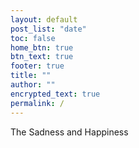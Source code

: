 ```yaml
---
layout: default
post_list: "date"
toc: false
home_btn: true
btn_text: true
footer: true
title: ""
author: ""
encrypted_text: true
permalink: /
---
```


<p class="encrypted" id="hPsgc3AThgtUfaaey2w2dw5LW1kL/zuYQB6bNJDaENjP9WWZsItHCGvRscFl6HoKTpQHzZJnoypLlKZvDg5rEcdh8CzHLHeKjEb/3KmI2ofefmHpRk+vZqqvf3QkjGpa0+EBgl6vQb3tMLNGd5P5hrqdvKt1TyBpvEOmgJuiBVyu7gZU6EwkWrf4YuhxQdbiNoJiXcTh+0ytIpt5UUYobD0fjT/br0WXjlywHIGMnvGET4zHOEJuZrfT8KOpAocnSdj+w1GOpw+mXGLzxRRrp91Jja0msoBu0l0hMqbv+YdaL81URQhx4+GlgONSk2ZOdycMSn/oQkcPcGUTA9xWpBI7cA8x0QoG1UTgLfG6D6pnGdUexasWuzjUVandUUsdp+S8XOnBqOQVWng0Wk8FHRUUTOOCN2bQYoMfI+TQ8l92X/VPhpy4tqhNuOzseVaPYyeldcXYQJ+0wVG//rny7nEfEzhNuGZ1qgNa0ccs1H">The Sadness and Happiness</p>
